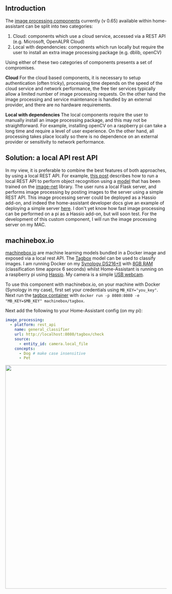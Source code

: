 ## Introduction
The [image processing components](https://home-assistant.io/components/image_processing/) currently (v 0.65) available within home-assistant can be split into two categories:

1. Cloud: components which use a cloud service, accessed via a REST API (e.g. Microsoft, OpenALPR Cloud)
2. Local with dependencies: components which run locally but require the user to install an extra image processing package (e.g. dblib, openCV)

Using either of these two categories of components presents a set of compromises.

**Cloud** For the cloud based components, it is necessary to setup authentication (often tricky), processing time depends on the speed of the cloud service and network performance, the free tier services typically allow a limited number of image processing requests. On the other hand the image processing and service maintenance is handled by an external provider, and there are no hardware requirements.

**Local with dependencies** The local components require the user to manually install an image processing package, and this may not be straightforward. For example, installing openCV on a raspberry pi can take a long time and require a level of user experience. On the other hand, all processing takes place locally so there is no dependence on an external provider or sensitivity to network performance.

## Solution: a local API rest API
In my view, it is preferable to combine the best features of both approaches, by using a local REST API. For example, [this post](https://blog.keras.io/building-a-simple-keras-deep-learning-rest-api.html) describes how to run a local REST API to perform object recognition using a [model](https://github.com/fchollet/deep-learning-models/blob/master/resnet50.py) that has been trained on the [image-net](http://www.image-net.org/) library. The user runs a local Flask server, and performs image processing by posting images to the server using a simple REST API. This image processing server could be deployed as a Hassio add-on, and indeed the home-assistant developer docs give an example of deploying a simple server [here](https://home-assistant.io/developers/hassio/addon_tutorial/). I don't yet know how fast image processing can be performed on a pi as a Hassio add-on, but will soon test. For the development of this custom component, I will run the image processing server on my MAC.

## machinebox.io
[machinebox.io](https://machinebox.io/) are machine learning models bundled in a Docker image and exposed via a local rest API. The [Tagbox](https://machinebox.io/docs/tagbox/recognizing-images) model can be used to classify images. I am running Docker on my [Synology DS216+II](https://www.amazon.co.uk/Synology-DS218-Bay-Desktop-Enclosure/dp/B075L82DP1/ref=pd_lpo_vtph_147_bs_t_1?_encoding=UTF8&psc=1&refRID=S07X2DD6H9G1ZFV39VDE) with [8GB RAM](https://www.amazon.co.uk/gp/product/B008PK5RSW/ref=oh_aui_detailpage_o01_s00?ie=UTF8&psc=1) (classification time approx 6 seconds) whilst Home-Assistant is running on a raspberry pi using [Hassio](https://home-assistant.io/hassio/). My camera is a simple [USB webcam](https://www.amazon.co.uk/gp/product/B000Q3VECE/ref=oh_aui_detailpage_o03_s00?ie=UTF8&psc=1).

To use this component with machinebox.io, on your machine with Docker (Synology in my case), first set your credentials using `MB_KEY="you_key"`. Next run the [tagbox container](https://machinebox.io/docs/tagbox) with `docker run -p 8080:8080 -e "MB_KEY=$MB_KEY" machinebox/tagbox`.

Next add the following to your Home-Assistant config (on my pi):
```yaml
image_processing:
  - platform: rest_api
    name: general_classifier
    url: http://localhost:8080/tagbox/check
    source:
      - entity_id: camera.local_file
    concepts:
      - Dog # make case insensitive
      - Pet
```

<p align="center">
<img src="https://github.com/robmarkcole/HASS-rest-image-process/blob/master/images/HA_view.png" width="700">
</p>

